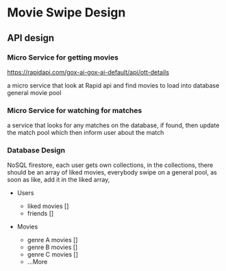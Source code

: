 # Movie Swipe Design

## API design

### Micro Service for getting movies

https://rapidapi.com/gox-ai-gox-ai-default/api/ott-details

a micro service that look at Rapid api and find movies to load into database general movie pool

### Micro Service for watching for matches

a service that looks for any matches on the database, if found, then update the match pool which then inform user about the match

### Database Design

NoSQL firestore, each user gets own collections, in the collections, there should be an array of liked movies, everybody swipe on a general pool, as soon as like, add it in the liked array,

- Users

  - liked movies []
  - friends []

- Movies
  - genre A movies []
  - genre B movies []
  - genre C movies []
  - ...More
